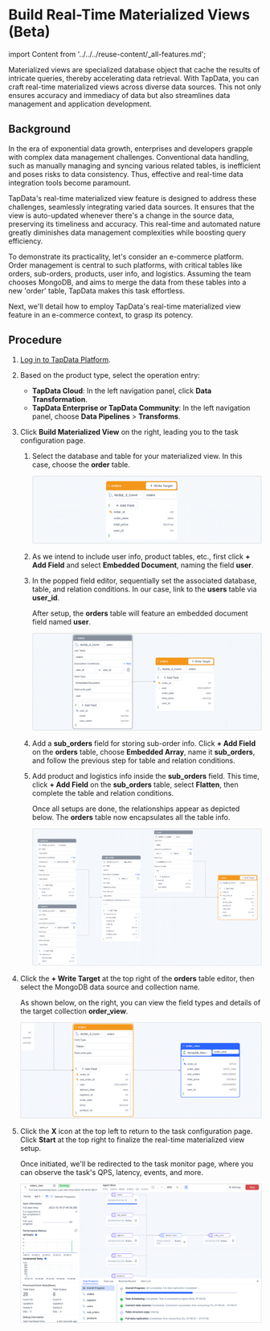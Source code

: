 # Build Real-Time Materialized Views (Beta)

import Content from '../../../reuse-content/_all-features.md';

<Content />

Materialized views are specialized database object that cache the results of intricate queries, thereby accelerating data retrieval. With TapData, you can craft real-time materialized views across diverse data sources. This not only ensures accuracy and immediacy of data but also streamlines data management and application development.

## Background

In the era of exponential data growth, enterprises and developers grapple with complex data management challenges. Conventional data handling, such as manually managing and syncing various related tables, is inefficient and poses risks to data consistency. Thus, effective and real-time data integration tools become paramount.

TapData's real-time materialized view feature is designed to address these challenges, seamlessly integrating varied data sources. It ensures that the view is auto-updated whenever there's a change in the source data, preserving its timeliness and accuracy. This real-time and automated nature greatly diminishes data management complexities while boosting query efficiency.

To demonstrate its practicality, let's consider an e-commerce platform. Order management is central to such platforms, with critical tables like orders, sub-orders, products, user info, and logistics. Assuming the team chooses MongoDB, and aims to merge the data from these tables into a new 'order' table, TapData makes this task effortless.

Next, we'll detail how to employ TapData's real-time materialized view feature in an e-commerce context, to grasp its potency.

## Procedure

1. [Log in to TapData Platform](../../../user-guide/log-in.md).
2. Based on the product type, select the operation entry:

   * **TapData Cloud**: In the left navigation panel, click **Data Transformation**.
   * **TapData Enterprise or TapData Community**: In the left navigation panel, choose **Data Pipelines** > **Transforms**.
3. Click **Build Materialized View** on the right, leading you to the task configuration page.

   1. Select the database and table for your materialized view. In this case, choose the **order** table.
      
      ![Select main table](../../../images/select_main_table.png)
      
   2. As we intend to include user info, product tables, etc., first click **+ Add Field** and select **Embedded Document**, naming the field **user**.
   3. In the popped field editor, sequentially set the associated database, table, and relation conditions. In our case, link to the **users** table via **user_id**.

      After setup, the **orders** table will feature an embedded document field named **user**.

      ![Add fields](../../../images/add_columns.png)
      
   4. Add a **sub_orders** field for storing sub-order info. Click **+ Add Field** on the **orders** table, choose **Embedded Array**, name it **sub_orders**, and follow the previous step for table and relation conditions.
   5. Add product and logistics info inside the **sub_orders** field. This time, click **+ Add Field** on the **sub_orders** table, select **Flatten**, then complete the table and relation conditions.

      Once all setups are done, the relationships appear as depicted below. The **orders** table now encapsulates all the table info.

      ![Materialized view overview](../../../images/materialized_view_overview.png)
   
4. Click the **+ Write Target** at the top right of the **orders** table editor, then select the MongoDB data source and collection name.

   As shown below, on the right, you can view the field types and details of the target collection **order_view**.

   ![Select target table](../../../images/select_view_write_target.png)
   
5. Click the **X** icon at the top left to return to the task configuration page. Click **Start** at the top right to finalize the real-time materialized view setup.

   Once initiated, we'll be redirected to the task monitor page, where you can observe the task's QPS, latency, events, and more.

   ![View task](../../../images/monitor_view_task.png)